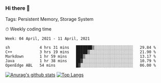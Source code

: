 ### Hi there 👋

Tags: Persistent Memory, Storage System

<!--

[![Anurag's github stats](https://github-readme-stats.vercel.app/api?username=wwyf)](https://github.com/anuraghazra/github-readme-stats)

[![Anurag's github stats](https://github-readme-stats.vercel.app/api?username=wwyf&count_private=true)](https://github.com/anuraghazra/github-readme-stats)


[![Top Langs](https://github-readme-stats.vercel.app/api/top-langs/?username=wwyf&count_private=true&&hide=jupyter%20notebook,html)](https://github.com/anuraghazra/github-readme-stats)



-->


⏱ Weekly coding time

<!--START_SECTION:waka-->
```text
Week: 04 April, 2021 - 11 April, 2021

sh             4 hrs 31 mins   ███████▒░░░░░░░░░░░░░░░░░   29.84 % 
C++            3 hrs 19 mins   █████▒░░░░░░░░░░░░░░░░░░░   21.90 % 
Markdown       1 hr 59 mins    ███▒░░░░░░░░░░░░░░░░░░░░░   13.17 % 
Java           1 hr 38 mins    ██▓░░░░░░░░░░░░░░░░░░░░░░   10.79 % 
OpenEdge ABL   54 mins         █▓░░░░░░░░░░░░░░░░░░░░░░░   06.00 % 
```
<!--END_SECTION:waka-->



[![Anurag's github stats](https://github-readme-stats.vercel.app/api?username=wwyf&count_private=true&show_icons=true&hide_border=true)](https://github.com/anuraghazra/github-readme-stats) [![Top Langs](https://github-readme-stats.vercel.app/api/top-langs/?username=wwyf&count_private=true&hide=jupyter%20notebook,html,OpenEdge%20ABL&langs_count=10&layout=compact&hide_border=true)](https://github.com/anuraghazra/github-readme-stats)

<!--

[![willianrod's wakatime stats](https://github-readme-stats.vercel.app/api/wakatime?username=wwyf)](https://github.com/anuraghazra/github-readme-stats)


-->

